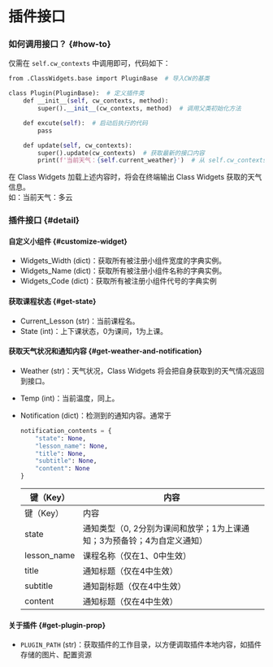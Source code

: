 # 插件接口

### 如何调用接口？ {#how-to}

仅需在 `self.cw_contexts` 中调用即可，代码如下：  

```python
from .ClassWidgets.base import PluginBase  # 导入CW的基类  

class Plugin(PluginBase):  # 定义插件类  
    def __init__(self, cw_contexts, method):  
        super().__init__(cw_contexts, method)  # 调用父类初始化方法  

    def excute(self):  # 启动后执行的代码  
        pass  

    def update(self, cw_contexts):  
        super().update(cw_contexts)  # 获取最新的接口内容  
        print(f'当前天气：{self.current_weather}')  # 从 self.cw_contexts 可调用接口  

```

在 Class Widgets 加载上述内容时，将会在终端输出 Class Widgets 获取的天气信息。  
如：当前天气：多云  
### 插件接口 {#detail}

#### 自定义小组件 {#customize-widget}

- Widgets_Width (dict)：获取所有被注册小组件宽度的字典实例。  
- Widgets_Name (dict)：获取所有被注册小组件名称的字典实例。  
- Widgets_Code (dict)：获取所有被注册小组件代号的字典实例  
#### 获取课程状态 {#get-state}

- Current_Lesson (str)：当前课程名。  
- State (int)：上下课状态，0为课间，1为上课。  
#### 获取天气状况和通知内容 {#get-weather-and-notification}

- Weather (str)：天气状况，Class Widgets 将会把自身获取到的天气情况返回到接口。  
- Temp (int)：当前温度，同上。  
- Notification (dict)：检测到的通知内容。通常于  

    ```python
    notification_contents = {
        "state": None, 
        "lesson_name": None, 
        "title": None, 
        "subtitle": None, 
        "content": None
    }  
    ```

    | 键（Key） | 内容 |
    | --- | --- |
    | 键（Key） | 内容 |
    | state | 通知类型（0, 2分别为课间和放学；1为上课通知；3为预备铃；4为自定义通知） |
    | lesson_name | 课程名称（仅在1、0中生效） |
    | title | 通知标题（仅在4中生效） |
    | subtitle | 通知副标题（仅在4中生效） |
    | content | 通知标题（仅在4中生效） |

#### 关于插件 {#get-plugin-prop}

- `PLUGIN_PATH` (str)：获取插件的工作目录，以方便调取插件本地内容，如插件存储的图片、配置资源